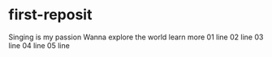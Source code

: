 # first-reposit
Singing is my passion
Wanna explore the world
learn more
01 line
02 line
03 line
04 line
05 line

